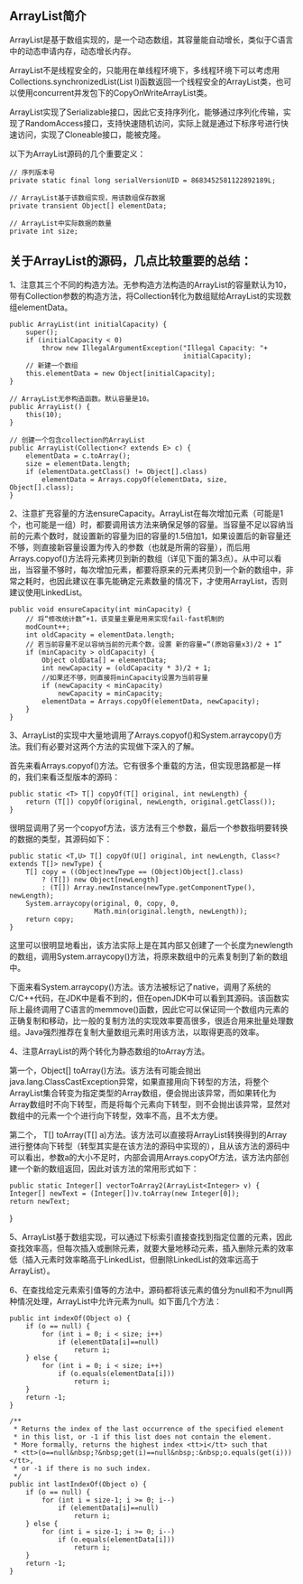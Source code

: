 ## ArrayList简介

ArrayList是基于数组实现的，是一个动态数组，其容量能自动增长，类似于C语言中的动态申请内存，动态增长内存。

ArrayList不是线程安全的，只能用在单线程环境下，多线程环境下可以考虑用Collections.synchronizedList(List l)函数返回一个线程安全的ArrayList类，也可以使用concurrent并发包下的CopyOnWriteArrayList类。

ArrayList实现了Serializable接口，因此它支持序列化，能够通过序列化传输，实现了RandomAccess接口，支持快速随机访问，实际上就是通过下标序号进行快速访问，实现了Cloneable接口，能被克隆。

以下为ArrayList源码的几个重要定义：


	// 序列版本号  
    private static final long serialVersionUID = 8683452581122892189L;  
 
    // ArrayList基于该数组实现，用该数组保存数据 
    private transient Object[] elementData;  
 
    // ArrayList中实际数据的数量  
    private int size;  



## 关于ArrayList的源码，几点比较重要的总结：

1、注意其三个不同的构造方法。无参构造方法构造的ArrayList的容量默认为10，带有Collection参数的构造方法，将Collection转化为数组赋给ArrayList的实现数组elementData。

	public ArrayList(int initialCapacity) {  
        super();  
        if (initialCapacity < 0)  
            throw new IllegalArgumentException("Illegal Capacity: "+  
                                               initialCapacity);  
        // 新建一个数组  
        this.elementData = new Object[initialCapacity];  
    }  
 
    // ArrayList无参构造函数。默认容量是10。  
    public ArrayList() {  
        this(10);  
    }  
 
    // 创建一个包含collection的ArrayList  
    public ArrayList(Collection<? extends E> c) {  
        elementData = c.toArray();  
        size = elementData.length;  
        if (elementData.getClass() != Object[].class)  
            elementData = Arrays.copyOf(elementData, size, Object[].class);  
    }  




2、注意扩充容量的方法ensureCapacity。ArrayList在每次增加元素（可能是1个，也可能是一组）时，都要调用该方法来确保足够的容量。当容量不足以容纳当前的元素个数时，就设置新的容量为旧的容量的1.5倍加1，如果设置后的新容量还不够，则直接新容量设置为传入的参数（也就是所需的容量），而后用Arrays.copyof()方法将元素拷贝到新的数组（详见下面的第3点）。从中可以看出，当容量不够时，每次增加元素，都要将原来的元素拷贝到一个新的数组中，非常之耗时，也因此建议在事先能确定元素数量的情况下，才使用ArrayList，否则建议使用LinkedList。


	public void ensureCapacity(int minCapacity) {  
        // 将“修改统计数”+1，该变量主要是用来实现fail-fast机制的  
        modCount++;  
        int oldCapacity = elementData.length;  
        // 若当前容量不足以容纳当前的元素个数，设置 新的容量=“(原始容量x3)/2 + 1”  
        if (minCapacity > oldCapacity) {  
            Object oldData[] = elementData;  
            int newCapacity = (oldCapacity * 3)/2 + 1;  
			//如果还不够，则直接将minCapacity设置为当前容量
            if (newCapacity < minCapacity)  
                newCapacity = minCapacity;  
            elementData = Arrays.copyOf(elementData, newCapacity);  
        }  
    }  


3、ArrayList的实现中大量地调用了Arrays.copyof()和System.arraycopy()方法。我们有必要对这两个方法的实现做下深入的了解。

首先来看Arrays.copyof()方法。它有很多个重载的方法，但实现思路都是一样的，我们来看泛型版本的源码：

    public static <T> T[] copyOf(T[] original, int newLength) {
        return (T[]) copyOf(original, newLength, original.getClass());
    }


 很明显调用了另一个copyof方法，该方法有三个参数，最后一个参数指明要转换的数据的类型，其源码如下：
 


    public static <T,U> T[] copyOf(U[] original, int newLength, Class<? extends T[]> newType) {
        T[] copy = ((Object)newType == (Object)Object[].class)
            ? (T[]) new Object[newLength]
            : (T[]) Array.newInstance(newType.getComponentType(), newLength);
        System.arraycopy(original, 0, copy, 0,
                         Math.min(original.length, newLength));
        return copy;
    }


 这里可以很明显地看出，该方法实际上是在其内部又创建了一个长度为newlength的数组，调用System.arraycopy()方法，将原来数组中的元素复制到了新的数组中。

下面来看System.arraycopy()方法。该方法被标记了native，调用了系统的C/C++代码，在JDK中是看不到的，但在openJDK中可以看到其源码。该函数实际上最终调用了C语言的memmove()函数，因此它可以保证同一个数组内元素的正确复制和移动，比一般的复制方法的实现效率要高很多，很适合用来批量处理数组。Java强烈推荐在复制大量数组元素时用该方法，以取得更高的效率。

4、注意ArrayList的两个转化为静态数组的toArray方法。

第一个，Object[] toArray()方法。该方法有可能会抛出java.lang.ClassCastException异常，如果直接用向下转型的方法，将整个ArrayList集合转变为指定类型的Array数组，便会抛出该异常，而如果转化为Array数组时不向下转型，而是将每个元素向下转型，则不会抛出该异常，显然对数组中的元素一个个进行向下转型，效率不高，且不太方便。

第二个，<T> T[] toArray(T[] a)方法。该方法可以直接将ArrayList转换得到的Array进行整体向下转型（转型其实是在该方法的源码中实现的），且从该方法的源码中可以看出，参数a的大小不足时，内部会调用Arrays.copyOf方法，该方法内部创建一个新的数组返回，因此对该方法的常用形式如下：
	
	public static Integer[] vectorToArray2(ArrayList<Integer> v) {  
    Integer[] newText = (Integer[])v.toArray(new Integer[0]);  
    return newText;  
}  


 5、ArrayList基于数组实现，可以通过下标索引直接查找到指定位置的元素，因此查找效率高，但每次插入或删除元素，就要大量地移动元素，插入删除元素的效率低（插入元素时效率略高于LinkedList，但删除LinkedList的效率远高于ArrayList）。

6、在查找给定元素索引值等的方法中，源码都将该元素的值分为null和不为null两种情况处理，ArrayList中允许元素为null。如下面几个方法：

	public int indexOf(Object o) {
        if (o == null) {
            for (int i = 0; i < size; i++)
                if (elementData[i]==null)
                    return i;
        } else {
            for (int i = 0; i < size; i++)
                if (o.equals(elementData[i]))
                    return i;
        }
        return -1;
    }

    /**
     * Returns the index of the last occurrence of the specified element
     * in this list, or -1 if this list does not contain the element.
     * More formally, returns the highest index <tt>i</tt> such that
     * <tt>(o==null&nbsp;?&nbsp;get(i)==null&nbsp;:&nbsp;o.equals(get(i)))</tt>,
     * or -1 if there is no such index.
     */
    public int lastIndexOf(Object o) {
        if (o == null) {
            for (int i = size-1; i >= 0; i--)
                if (elementData[i]==null)
                    return i;
        } else {
            for (int i = size-1; i >= 0; i--)
                if (o.equals(elementData[i]))
                    return i;
        }
        return -1;
    }


